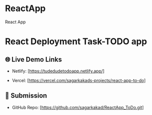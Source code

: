 # ReactApp
React App 
# React Deployment Task-TODO app

## 🌐 Live Demo Links
- Netlify: [https://tudedudetodoapp.netlify.app/]

- Vercel: [https://vercel.com/sagarkakads-projects/react-app-to-do] 
## 📂 Submission
- GitHub Repo: [https://github.com/sagarkakad/ReactApp_ToDo.git]